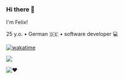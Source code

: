 ### Hi there 👋

I'm Felix!

25 y.o. • German 🇩🇪 • software developer 💻

[![wakatime](https://wakatime.com/badge/user/3afc724c-584e-4135-a091-81163b0e5ae4.svg)](https://wakatime.com/@3afc724c-584e-4135-a091-81163b0e5ae4)

![](https://www.codewars.com/users/Legiarrd/badges/large)

![❤️](https://skillicons.dev/icons?i=vue,nuxtjs,tailwind,bootstrap,html,css,js,ts,nodejs,git,vscode)

<!--
**Legiarrd/Legiarrd** is a ✨ _special_ ✨ repository because its `README.md` (this file) appears on your GitHub profile.

Here are some ideas to get you started:

- 🔭 I’m currently working on ...
- 🌱 I’m currently learning ...
- 👯 I’m looking to collaborate on ...
- 🤔 I’m looking for help with ...
- 💬 Ask me about ...
- 📫 How to reach me: ...
- 😄 Pronouns: ...
- ⚡ Fun fact: ...
-->

